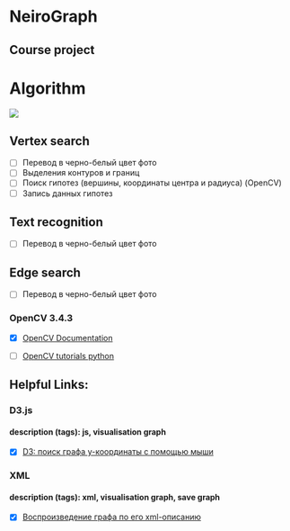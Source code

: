 # NeiroGraph
## Course project

# Algorithm
<image src='alg.png'>

## Vertex search
- [ ] Перевод в черно-белый цвет фото
- [ ] Выделения контуров и границ
- [ ] Поиск гипотез (вершины, координаты центра и радиуса) (OpenCV)
- [ ] Запись данных гипотез

## Text recognition
- [ ] Перевод в черно-белый цвет фото

## Edge search
- [ ] Перевод в черно-белый цвет фото

### OpenCV 3.4.3
- [x]  [OpenCV Documentation](https://docs.opencv.org/3.4.3/pages.html)
- [ ]  [OpenCV tutorials python](https://pythonprogramming.net/search/?q=opencv)


## Helpful Links:

### D3.js
#### description (tags): js, visualisation graph
- [x] [D3: поиск графа y-координаты с помощью мыши](http://qaru.site/questions/531586/d3-finding-graph-y-coordinate-with-mouseover)

### XML
#### description (tags): xml, visualisation graph, save graph
- [x] [Воспроизведение графа по его xml-описанию](http://www.100byte.ru/stdntswrks/gx/gx.html#p3_3)
